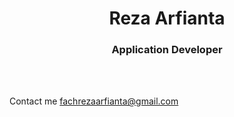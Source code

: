 <h1 align="center">Reza Arfianta</h1>
<h3 align="center">Application Developer</h3>
<br></br>
<p>Contact me <a href="MAILTO:fachrezaarfianta.com">fachrezaarfianta@gmail.com</a></p>
